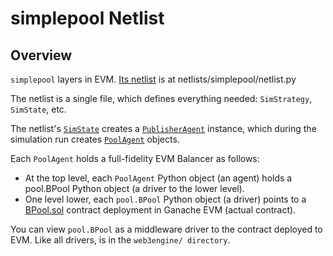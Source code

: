 # simplepool Netlist

## Overview

`simplepool` layers in EVM. [Its netlist](netlist.py) is at netlists/simplepool/netlist.py

The netlist is a single file, which defines everything needed: `SimStrategy`, `SimState`, etc.

The netlist's [`SimState`](https://github.com/tokenspice/tokenspice/blob/0826d78e0d8d6c4f3a03bf1916067fdfc77224fe/netlists/simplepool/netlist.py#L35) creates a [`PublisherAgent`](https://github.com/tokenspice/tokenspice/blob/main/agents/PublisherAgent.py) instance, which during the simulation run creates [`PoolAgent`](https://github.com/tokenspice/tokenspice/blob/main/agents/PoolAgent.py) objects.

Each `PoolAgent` holds a full-fidelity EVM Balancer as follows:

- At the top level, each `PoolAgent` Python object (an agent) holds a pool.BPool Python object (a driver to the lower level).
- One level lower, each `pool.BPool` Python object (a driver) points to a [BPool.sol](https://github.com/balancer-labs/balancer-core/blob/master/contracts/BPool.sol) contract deployment in Ganache EVM (actual contract).

You can view `pool.BPool` as a middleware driver to the contract deployed to EVM. Like all drivers, is in the `web3engine/ directory`.



